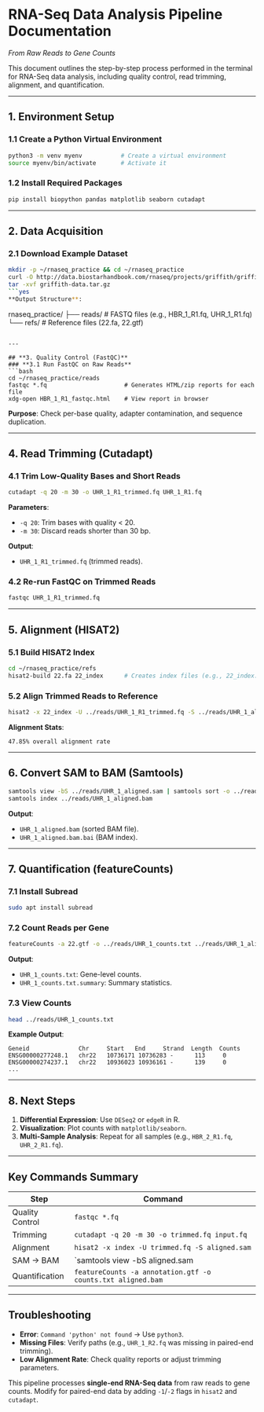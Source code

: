 # **RNA-Seq Data Analysis Pipeline Documentation**  
*From Raw Reads to Gene Counts*  

This document outlines the step-by-step process performed in the terminal for RNA-Seq data analysis, including quality control, read trimming, alignment, and quantification.  

---

## **1. Environment Setup**  
### **1.1 Create a Python Virtual Environment**  
```bash
python3 -m venv myenv           # Create a virtual environment
source myenv/bin/activate       # Activate it
```

### **1.2 Install Required Packages**  
```bash
pip install biopython pandas matplotlib seaborn cutadapt
```

---

## **2. Data Acquisition**  
### **2.1 Download Example Dataset**  
```bash
mkdir -p ~/rnaseq_practice && cd ~/rnaseq_practice
curl -O http://data.biostarhandbook.com/rnaseq/projects/griffith/griffith-data.tar.gz
tar -xvf griffith-data.tar.gz
```yes
**Output Structure**:  
```
rnaseq_practice/
├── reads/       # FASTQ files (e.g., HBR_1_R1.fq, UHR_1_R1.fq)
└── refs/        # Reference files (22.fa, 22.gtf)
```

---

## **3. Quality Control (FastQC)**  
### **3.1 Run FastQC on Raw Reads**  
```bash
cd ~/rnaseq_practice/reads
fastqc *.fq                      # Generates HTML/zip reports for each file
xdg-open HBR_1_R1_fastqc.html    # View report in browser
```
**Purpose**: Check per-base quality, adapter contamination, and sequence duplication.  

---

## **4. Read Trimming (Cutadapt)**  
### **4.1 Trim Low-Quality Bases and Short Reads**  
```bash
cutadapt -q 20 -m 30 -o UHR_1_R1_trimmed.fq UHR_1_R1.fq
```
**Parameters**:  
- `-q 20`: Trim bases with quality < 20.  
- `-m 30`: Discard reads shorter than 30 bp.  

**Output**:  
- `UHR_1_R1_trimmed.fq` (trimmed reads).  

### **4.2 Re-run FastQC on Trimmed Reads**  
```bash
fastqc UHR_1_R1_trimmed.fq
```

---

## **5. Alignment (HISAT2)**  
### **5.1 Build HISAT2 Index**  
```bash
cd ~/rnaseq_practice/refs
hisat2-build 22.fa 22_index      # Creates index files (e.g., 22_index.1.ht2)
```

### **5.2 Align Trimmed Reads to Reference**  
```bash
hisat2 -x 22_index -U ../reads/UHR_1_R1_trimmed.fq -S ../reads/UHR_1_aligned.sam
```
**Alignment Stats**:  
```
47.85% overall alignment rate
```

---

## **6. Convert SAM to BAM (Samtools)**  
```bash
samtools view -bS ../reads/UHR_1_aligned.sam | samtools sort -o ../reads/UHR_1_aligned.bam
samtools index ../reads/UHR_1_aligned.bam
```
**Output**:  
- `UHR_1_aligned.bam` (sorted BAM file).  
- `UHR_1_aligned.bam.bai` (BAM index).  

---

## **7. Quantification (featureCounts)**  
### **7.1 Install Subread**  
```bash
sudo apt install subread
```

### **7.2 Count Reads per Gene**  
```bash
featureCounts -a 22.gtf -o ../reads/UHR_1_counts.txt ../reads/UHR_1_aligned.bam
```
**Output**:  
- `UHR_1_counts.txt`: Gene-level counts.  
- `UHR_1_counts.txt.summary`: Summary statistics.  

### **7.3 View Counts**  
```bash
head ../reads/UHR_1_counts.txt
```
**Example Output**:  
```
Geneid              Chr     Start   End     Strand  Length  Counts
ENSG00000277248.1   chr22   10736171 10736283 -      113     0
ENSG00000274237.1   chr22   10936023 10936161 -      139     0
...
```

---

## **8. Next Steps**  
1. **Differential Expression**: Use `DESeq2` or `edgeR` in R.  
2. **Visualization**: Plot counts with `matplotlib/seaborn`.  
3. **Multi-Sample Analysis**: Repeat for all samples (e.g., `HBR_2_R1.fq`, `UHR_2_R1.fq`).  

---

## **Key Commands Summary**  
| Step               | Command                                                                 |
|--------------------|-------------------------------------------------------------------------|
| Quality Control    | `fastqc *.fq`                                                          |
| Trimming           | `cutadapt -q 20 -m 30 -o trimmed.fq input.fq`                          |
| Alignment          | `hisat2 -x index -U trimmed.fq -S aligned.sam`                         |
| SAM → BAM          | `samtools view -bS aligned.sam | samtools sort -o aligned.bam`       |
| Quantification     | `featureCounts -a annotation.gtf -o counts.txt aligned.bam`            |

---

## **Troubleshooting**  
- **Error**: `Command 'python' not found` → Use `python3`.  
- **Missing Files**: Verify paths (e.g., `UHR_1_R2.fq` was missing in paired-end trimming).  
- **Low Alignment Rate**: Check quality reports or adjust trimming parameters.  

This pipeline processes **single-end RNA-Seq data** from raw reads to gene counts. Modify for paired-end data by adding `-1`/`-2` flags in `hisat2` and `cutadapt`.  
